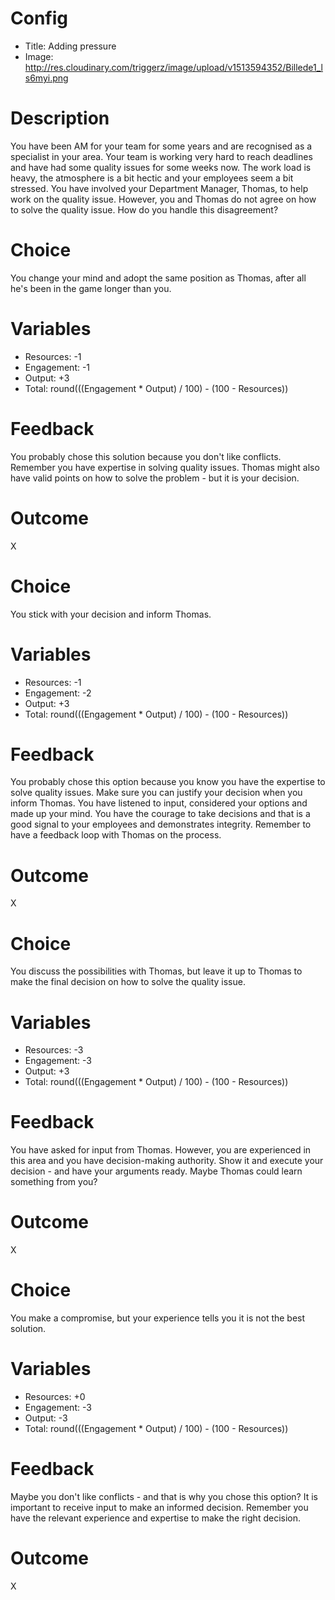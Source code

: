 # Config
 - Title: Adding pressure 
 - Image: http://res.cloudinary.com/triggerz/image/upload/v1513594352/Billede1_ls6myi.png

# Description

You have been AM for your team for some years and are recognised as a specialist in your area. Your team is working very hard to reach deadlines and have had some quality issues for some weeks now. The work load is heavy, the atmosphere is a bit hectic and your employees seem a bit stressed. You have involved your Department Manager, Thomas, to help work on the quality issue. However, you and Thomas do not agree on how to solve the quality issue. How do you handle this disagreement?

# Choice
You change your mind and adopt the same position as Thomas, after all he's been in the game longer than you. 

# Variables
 - Resources: -1
 - Engagement: -1
 - Output: +3
 - Total: round(((Engagement * Output) / 100) - (100 - Resources))

# Feedback
You probably chose this solution because you don't like conflicts. Remember you have expertise in solving quality issues. Thomas might also have valid points on how to solve the problem - but it is your decision.  

# Outcome
X

# Choice
You stick with your decision and inform Thomas.

# Variables
 - Resources: -1
 - Engagement: -2
 - Output: +3
 - Total: round(((Engagement * Output) / 100) - (100 - Resources))

# Feedback
You probably chose this option because you know you have the expertise to solve quality issues. Make sure you can justify your decision when you inform Thomas. You have listened to input, considered your options and made up your mind. You have the courage to take decisions and that is a good signal to your employees and demonstrates integrity. Remember to have a feedback loop with Thomas on the process. 

# Outcome
X

# Choice
You discuss the possibilities with Thomas, but leave it up to Thomas to make the final decision on how to solve the quality issue.

# Variables
 - Resources: -3
 - Engagement: -3
 - Output: +3
 - Total: round(((Engagement * Output) / 100) - (100 - Resources))

# Feedback
You have asked for input from Thomas. However, you are experienced in this area and you have decision-making authority. Show it and execute your decision - and have your arguments ready. Maybe Thomas could learn something from you?  

# Outcome
X

# Choice
You make a compromise, but your experience tells you it is not the best solution. 

# Variables
 - Resources: +0
 - Engagement: -3
 - Output: -3
 - Total: round(((Engagement * Output) / 100) - (100 - Resources))

# Feedback
Maybe you don't like conflicts - and that is why you chose this option? It is important to receive input to make an informed decision. Remember you have the relevant experience and expertise to make the right decision. 

# Outcome
X


